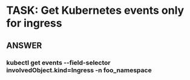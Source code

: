 
# TASK: Get Kubernetes events only for ingress


## ANSWER

### kubectl get events --field-selector involvedObject.kind=Ingress -n foo_namespace



